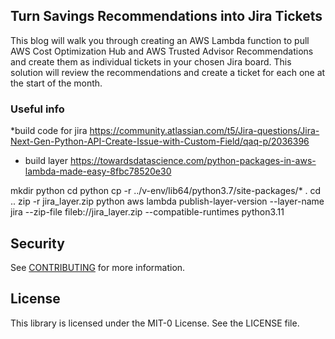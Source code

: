 ## Turn Savings Recommendations into Jira Tickets

This blog will walk you through creating an AWS Lambda function to pull AWS Cost Optimization Hub and AWS Trusted Advisor Recommendations and create them as individual tickets in your chosen Jira board. This solution will review the recommendations and create a ticket for each one at the start of the month. 





### Useful info


*build code for jira
https://community.atlassian.com/t5/Jira-questions/Jira-Next-Gen-Python-API-Create-Issue-with-Custom-Field/qaq-p/2036396


* build layer
https://towardsdatascience.com/python-packages-in-aws-lambda-made-easy-8fbc78520e30

mkdir python
cd python
cp -r ../v-env/lib64/python3.7/site-packages/* .
cd ..
zip -r jira_layer.zip python
aws lambda publish-layer-version --layer-name jira --zip-file fileb://jira_layer.zip --compatible-runtimes python3.11

## Security

See [CONTRIBUTING](CONTRIBUTING.md#security-issue-notifications) for more information.

## License

This library is licensed under the MIT-0 License. See the LICENSE file.

